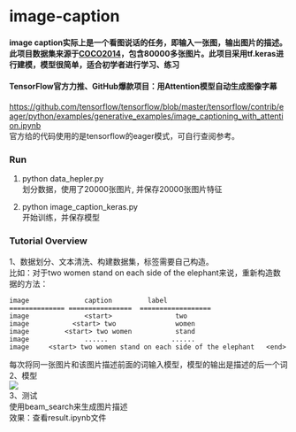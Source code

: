 # image-caption
#### image caption实际上是一个看图说话的任务，即输入一张图，输出图片的描述。此项目数据集来源于[COCO2014](http://images.cocodataset.org/annotations/annotations_trainval2014.zip)，包含80000多张图片。此项目采用tf.keras进行建模，模型很简单，适合初学者进行学习、练习    

#### TensorFlow官方力推、GitHub爆款项目：用Attention模型自动生成图像字幕
https://github.com/tensorflow/tensorflow/blob/master/tensorflow/contrib/eager/python/examples/generative_examples/image_captioning_with_attention.ipynb  
官方给的代码使用的是tensorflow的eager模式，可自行查阅参考。

### Run
1. python data_hepler.py  
划分数据，使用了20000张图片, 并保存20000张图片特征  

2. python image_caption_keras.py  
开始训练，并保存模型  

### Tutorial Overview
1、数据划分、文本清洗、构建数据集，标签需要自己构造。  
比如：对于two women stand on each side of the elephant来说，重新构造数据的方法：  

    image              caption         label  
    ============== ================  ==================  
    image              <start>                two               
    image           <start> two               women                 
    image         <start> two women           stand 
    image              ......                ......
    image     <start> two women stand on each side of the elephant   <end>  
  
每次将同一张图片和该图片描述前面的词输入模型，模型的输出是描述的后一个词  
2、模型  
![](https://github.com/wangru8080/image-caption/blob/master/pic/model.png)  
3、测试  
使用beam_search来生成图片描述  
效果：查看result.ipynb文件
